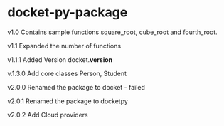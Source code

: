 # docket-py-package
v1.0
Contains sample functions square_root, cube_root and fourth_root. 

v1.1 
Expanded the number of functions 

v1.1.1
Added Version docket.__version__

v.1.3.0
Add core classes Person, Student

v2.0.0
Renamed the package to docket - failed

v2.0.1
Renamed the package to docketpy

v2.0.2
Add Cloud providers